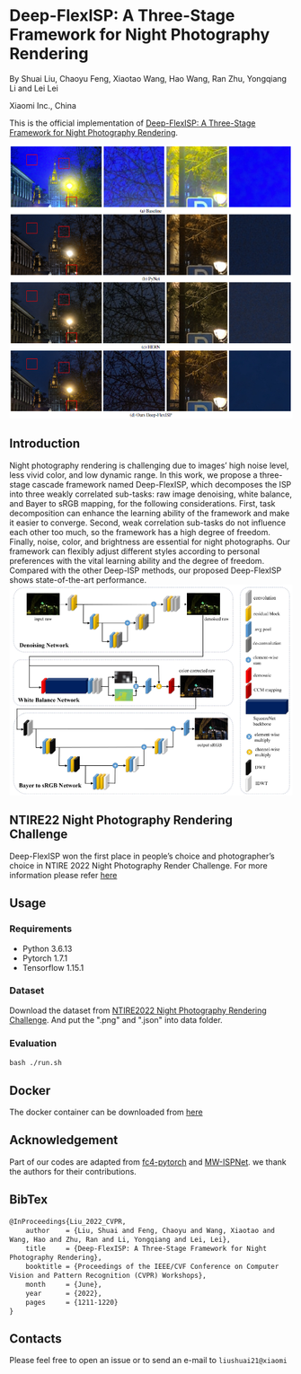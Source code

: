 # Deep-FlexISP: A Three-Stage Framework for Night Photography Rendering

By Shuai Liu, Chaoyu Feng, Xiaotao Wang, Hao Wang, Ran Zhu, Yongqiang Li and Lei Lei

Xiaomi Inc., China

This is the official implementation of [Deep-FlexISP: A Three-Stage Framework for Night Photography Rendering](https://openaccess.thecvf.com/content/CVPR2022W/NTIRE/papers/Liu_Deep-FlexISP_A_Three-Stage_Framework_for_Night_Photography_Rendering_CVPRW_2022_paper.pdf).



<img src="./figures/compare.png" style="zoom:100%;" />


## Introduction
Night photography rendering is challenging due to images’ high noise level, less vivid color, and low dynamic range. In this work, we propose a three-stage cascade framework named Deep-FlexISP, which decomposes the ISP into three weakly correlated sub-tasks: raw image denoising, white balance, and Bayer to sRGB mapping, for the following considerations. First, task decomposition can enhance the learning ability of the framework and make it easier to converge. Second, weak correlation sub-tasks do not influence each other too much, so the framework has a high degree of freedom. Finally, noise, color, and brightness are essential for night photographs. Our framework can flexibly adjust different styles according to personal preferences with the vital learning ability and the degree of freedom. Compared with the other Deep-ISP methods, our proposed Deep-FlexISP shows state-of-the-art performance.
<img src="./figures/structure.png" style="zoom:100%;" />

## NTIRE22 Night Photography Rendering Challenge
Deep-FlexISP won the first place in people’s choice and photographer’s choice in NTIRE 2022 Night Photography Render Challenge. For more information please refer [here](https://openaccess.thecvf.com/content/CVPR2022W/NTIRE/papers/Ershov_NTIRE_2022_Challenge_on_Night_Photography_Rendering_CVPRW_2022_paper.pdf)


## Usage

### Requirements
* Python 3.6.13
* Pytorch 1.7.1
* Tensorflow 1.15.1

### Dataset
Download the dataset from [NTIRE2022 Night Photography Rendering Challenge](https://nightimaging.org/). And put the ".png" and ".json" into data folder.

### Evaluation
```
bash ./run.sh
```

## Docker
The docker container can be downloaded from [here](https://drive.google.com/file/d/1f6EhX3kZvgE6FIj0dRnGuCVryT3BIYOz/view?usp=sharing)


## Acknowledgement
Part of our codes are adapted from [fc4-pytorch](https://github.com/matteo-rizzo/fc4-pytorch) and [MW-ISPNet](https://github.com/cszhilu1998/MW-ISPNet). we thank the authors for their contributions.

## BibTex
```
@InProceedings{Liu_2022_CVPR,
    author    = {Liu, Shuai and Feng, Chaoyu and Wang, Xiaotao and Wang, Hao and Zhu, Ran and Li, Yongqiang and Lei, Lei},
    title     = {Deep-FlexISP: A Three-Stage Framework for Night Photography Rendering},
    booktitle = {Proceedings of the IEEE/CVF Conference on Computer Vision and Pattern Recognition (CVPR) Workshops},
    month     = {June},
    year      = {2022},
    pages     = {1211-1220}
}
```

## Contacts
Please feel free to open an issue or to send an e-mail to ```liushuai21@xiaomi```